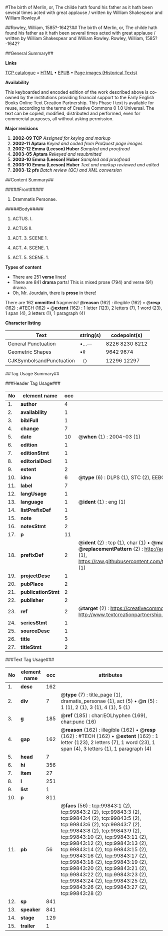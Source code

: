 #The birth of Merlin, or, The childe hath found his father as it hath been several times acted with great applause / written by William Shakespear and William Rowley.#

##Rowley, William, 1585?-1642?##
The birth of Merlin, or, The childe hath found his father as it hath been several times acted with great applause / written by William Shakespear and William Rowley.
Rowley, William, 1585?-1642?

##General Summary##

**Links**

[TCP catalogue](http://www.ota.ox.ac.uk/tcp/)  • 
[HTML](http://tei.it.ox.ac.uk/tcp/Texts-HTML/free/A57/A57763.html)  • 
[EPUB](http://tei.it.ox.ac.uk/tcp/Texts-EPUB/free/A57/A57763.epub) • 
[Page images (Historical Texts)](https://data.historicaltexts.jisc.ac.uk/view?pubId=eebo-13510839e&pageId=eebo-13510839e-99843-1)

**Availability**

This keyboarded and encoded edition of the
	       work described above is co-owned by the institutions
	       providing financial support to the Early English Books
	       Online Text Creation Partnership. This Phase I text is
	       available for reuse, according to the terms of Creative
	       Commons 0 1.0 Universal. The text can be copied,
	       modified, distributed and performed, even for
	       commercial purposes, all without asking permission.

**Major revisions**

1. __2002-09__ __TCP__ *Assigned for keying and markup*
1. __2002-11__ __Aptara__ *Keyed and coded from ProQuest page images*
1. __2002-12__ __Emma (Leeson) Huber__ *Sampled and proofread*
1. __2003-05__ __Aptara__ *Rekeyed and resubmitted*
1. __2003-10__ __Emma (Leeson) Huber__ *Sampled and proofread*
1. __2003-10__ __Emma (Leeson) Huber__ *Text and markup reviewed and edited*
1. __2003-12__ __pfs__ *Batch review (QC) and XML conversion*

##Content Summary##

#####Front#####

1. Drammatis Personae.

#####Body#####

1. ACTUS. I.

1. ACTUS II.

1. ACT. 3. SCENE 1.

1. ACT. 4. SCENE. 1.

1. ACT. 5. SCENE. 1.

**Types of content**

  * There are 251 **verse** lines!
  * There are 841 **drama** parts! This is mixed prose (794) and verse (91) drama.
  * Oh, Mr. Jourdain, there is **prose** in there!

There are 162 **ommitted** fragments! 
 @__reason__ (162) : illegible (162)  •  @__resp__ (162) : #TECH (162)  •  @__extent__ (162) : 1 letter (123), 2 letters (7), 1 word (23), 1 span (4), 3 letters (1), 1 paragraph (4)

**Character listing**


|Text|string(s)|codepoint(s)|
|---|---|---|
|General Punctuation|•…—|8226 8230 8212|
|Geometric Shapes|▪◊|9642 9674|
|CJKSymbolsandPunctuation|〈〉|12296 12297|

##Tag Usage Summary##

###Header Tag Usage###

|No|element name|occ|attributes|
|---|---|---|---|
|1.|__author__|4||
|2.|__availability__|1||
|3.|__biblFull__|1||
|4.|__change__|7||
|5.|__date__|10| @__when__ (1) : 2004-03 (1)|
|6.|__edition__|1||
|7.|__editionStmt__|1||
|8.|__editorialDecl__|1||
|9.|__extent__|2||
|10.|__idno__|6| @__type__ (6) : DLPS (1), STC (2), EEBO-CITATION (1), OCLC (1), VID (1)|
|11.|__label__|7||
|12.|__langUsage__|1||
|13.|__language__|1| @__ident__ (1) : eng (1)|
|14.|__listPrefixDef__|1||
|15.|__note__|5||
|16.|__notesStmt__|2||
|17.|__p__|11||
|18.|__prefixDef__|2| @__ident__ (2) : tcp (1), char (1)  •  @__matchPattern__ (2) : ([0-9\-]+):([0-9IVX]+) (1), (.+) (1)  •  @__replacementPattern__ (2) : http://eebo.chadwyck.com/downloadtiff?vid=$1&page=$2 (1), https://raw.githubusercontent.com/textcreationpartnership/Texts/master/tcpchars.xml#$1 (1)|
|19.|__projectDesc__|1||
|20.|__pubPlace__|2||
|21.|__publicationStmt__|2||
|22.|__publisher__|2||
|23.|__ref__|2| @__target__ (2) : https://creativecommons.org/publicdomain/zero/1.0/ (1), http://www.textcreationpartnership.org/docs/. (1)|
|24.|__seriesStmt__|1||
|25.|__sourceDesc__|1||
|26.|__title__|3||
|27.|__titleStmt__|2||


###Text Tag Usage###

|No|element name|occ|attributes|
|---|---|---|---|
|1.|__desc__|162||
|2.|__div__|7| @__type__ (7) : title_page (1), dramatis_personae (1), act (5)  •  @__n__ (5) : 1 (1), 2 (1), 3 (1), 4 (1), 5 (1)|
|3.|__g__|185| @__ref__ (185) : char:EOLhyphen (169), char:punc (16)|
|4.|__gap__|162| @__reason__ (162) : illegible (162)  •  @__resp__ (162) : #TECH (162)  •  @__extent__ (162) : 1 letter (123), 2 letters (7), 1 word (23), 1 span (4), 3 letters (1), 1 paragraph (4)|
|5.|__head__|7||
|6.|__hi__|356||
|7.|__item__|27||
|8.|__l__|251||
|9.|__list__|1||
|10.|__p__|811||
|11.|__pb__|56| @__facs__ (56) : tcp:99843:1 (2), tcp:99843:2 (2), tcp:99843:3 (2), tcp:99843:4 (2), tcp:99843:5 (2), tcp:99843:6 (2), tcp:99843:7 (2), tcp:99843:8 (2), tcp:99843:9 (2), tcp:99843:10 (2), tcp:99843:11 (2), tcp:99843:12 (2), tcp:99843:13 (2), tcp:99843:14 (2), tcp:99843:15 (2), tcp:99843:16 (2), tcp:99843:17 (2), tcp:99843:18 (2), tcp:99843:19 (2), tcp:99843:20 (2), tcp:99843:21 (2), tcp:99843:22 (2), tcp:99843:23 (2), tcp:99843:24 (2), tcp:99843:25 (2), tcp:99843:26 (2), tcp:99843:27 (2), tcp:99843:28 (2)|
|12.|__sp__|841||
|13.|__speaker__|841||
|14.|__stage__|129||
|15.|__trailer__|1||
